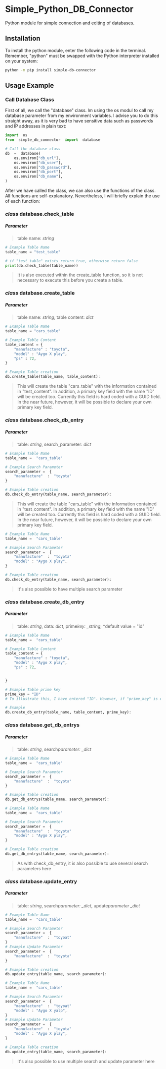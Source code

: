 # Simple_Python_DB_Connector

Python module for simple connection and editing of databases.

## Installation

To install the python module, enter the following code in the terminal. Remember, "python" must be swapped with the Python interpreter installed on your system:

```sh
python -m pip install simple-db-connector
```

## Usage Example

### Call Database Class

First of all, we call the "database" class. Im using the os modul to call my database parameter from my environment variables. I advise you to do this straight away, as it is very bad to have sensitive data such as passwords and IP addresses in plain text:

```python
import  os
from  simple_db_connector  import  database

# Call the database class
db  =  database(
	os.environ["db_url"],
	os.environ["db_user"],
	os.environ["db_password"],
	os.environ["db_port"],
	os.environ["db_name"],
)
```

After we have called the class, we can also use the functions of the class. All functions are self-explanatory. Nevertheless, I will briefly explain the use of each function:

### _class_ database.check_table

##### Parameter

> table name: _string_

```python
# Example Table Name
table_name = "test_table"

# if "test_table" exists return true, otherwise return false
print(db.check_table(table_name))
```

> It is also executed within the create_table function, so it is not necessary to execute this before you create a table.

### _class_ database.create_table

##### Parameter

> table name: _string_, table content: _dict_

```python
# Example Table Name
table_name = "cars_table"

# Example Table Content
table_content = {
	"manufacture" : "toyota",
	"model" : "Aygo X play",
	"ps" : 72,
}

# Example Table creation
db.create_table(table_name, table_content):
```

> This will create the table "cars_table" with the information contained in "test_content". In addition, a primary key field with the name "ID" will be created too. Currently this field is hard coded with a GUID field. In the near future, however, it will be possible to declare your own primary key field.

### _class_ database.check_db_entry

##### Parameter

> table: _string_, search_parameter: _dict_

```python
# Example Table Name
table_name =  "cars_table"

# Example Search Parameter
search_parameter =  {
	"manufacture"  :  "toyota"
}

# Example Table creation
db.check_db_entry(table_name, search_parameter):
```

> This will create the table "cars_table" with the information contained in "test_content". In addition, a primary key field with the name "ID" will be created too. Currently this field is hard coded with a GUID field. In the near future, however, it will be possible to declare your own primary key field.

```python
# Example Table Name
table_name =  "cars_table"

# Example Search Parameter
search_parameter =  {
	"manufacture"  :  "toyota"
	"model" : "Aygo X play",
}

# Example Table creation
db.check_db_entry(table_name, search_parameter):
```

> It's also possible to have multiple search parameter

### _class_ database.create_db_entry

##### Parameter

> table: _string_, data: _dict_, prime*key: \_string*; \*default value = "id"

```python
# Example Table Name
table_name =  "cars_table"

# Example Table Content
table_content = {
	"manufacture" : "toyota",
	"model" : "Aygo X play",
	"ps" : 72,


}

# Example Table prime key
prime_key = "ID"
# To illustrate this, I have entered "ID". However, if "prime_key" is empty, "ID" is selected.

# Example
db.create_db_entry(table_name, table_content, prime_key):
```

### _class_ database.get_db_entrys

##### Parameter

> table: _string_, search*parameter: \_dict*

```python
# Example Table Name
table_name =  "cars_table"

# Example Search Parameter
search_parameter =  {
	"manufacture"  :  "toyota"
}

# Example Table creation
db.get_db_entrys(table_name, search_parameter):
```

```python
# Example Table Name
table_name =  "cars_table"

# Example Search Parameter
search_parameter =  {
	"manufacture"  :  "toyota"
	"model" : "Aygo X play",
}

# Example Table creation
db.get_db_entrys(table_name, search_parameter):
```

> As with check_db_entry, it is also possible to use several search parameters here

### _class_ database.update_entry

##### Parameter

> table: _string_, search*parameter: \_dict*, update*parameter \_dict*

```python
# Example Table Name
table_name =  "cars_table"

# Example Search Parameter
search_parameter =  {
	"manufacture"  :  "toyoat"
}
# Example Update Parameter
search_parameter =  {
	"manufacture"  :  "toyota"
}

# Example Table creation
db.update_entry(table_name, search_parameter):
```

```python
# Example Table Name
table_name =  "cars_table"

# Example Search Parameter
search_parameter =  {
	"manufacture"  :  "toyoat"
	"model" : "Aygo X yalp",
}
# Example Update Parameter
search_parameter =  {
	"manufacture"  :  "toyota"
	"model" : "Aygo X play",
}

# Example Table creation
db.update_entry(table_name, search_parameter):
```

> It's also possible to use multiple search and update parameter here

